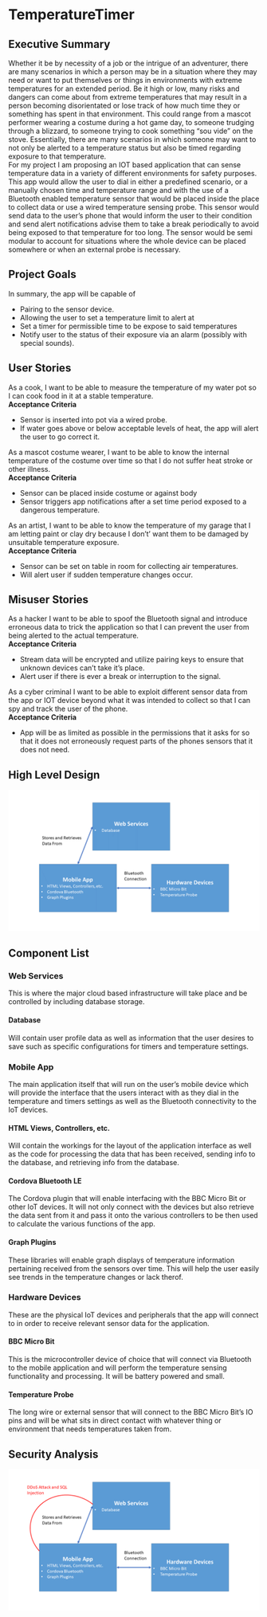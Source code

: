 # TemperatureTimer  

## Executive Summary  
Whether it be by necessity of a job or the intrigue of an adventurer, there are many scenarios in which a person may be in a situation where they may need or want to put themselves or things in environments with extreme temperatures for an extended period. Be it high or low, many risks and dangers can come about from extreme temperatures that may result in a person becoming disorientated or lose track of how much time they or something has spent in that environment. This could range from a mascot performer wearing a costume during a hot game day, to someone trudging through a blizzard, to someone trying to cook something “sou vide” on the stove. Essentially, there are many scenarios in which someone may want to not only be alerted to a temperature status but also be timed regarding exposure to that temperature.  
For my project I am proposing an IOT based application that can sense temperature data in a variety of different environments for safety purposes. This app would allow the user to dial in either a predefined scenario, or a manually chosen time and temperature range and with the use of a Bluetooth enabled temperature sensor that would be placed inside the place to collect data or use a wired temperature sensing probe.  This sensor would send data to the user’s phone that would inform the user to their condition and send alert notifications advise them to take a break periodically to avoid being exposed to that temperature for too long. The sensor would be semi modular to account for situations where the whole device can be placed somewhere or when an external probe is necessary. 

## Project Goals  
In summary, the app will be capable of
* Pairing to the sensor device.
* Allowing the user to set a temperature limit to alert at
* Set a timer for permissible time to be expose to said temperatures  
* Notify user to the status of their exposure via an alarm (possibly with special sounds).  

## User Stories  
As a cook, I want to be able to measure the temperature of my water pot so I can cook food in it at a stable temperature.  
**Acceptance Criteria**  
* Sensor is inserted into pot via a wired probe.  
* If water goes above or below acceptable levels of heat, the app will alert the user to go correct it.  

As a mascot costume wearer, I want to be able to know the internal temperature of the costume over time so that I do not suffer heat stroke or other illness.  
**Acceptance Criteria**  
* Sensor can be placed inside costume or against body
* Sensor triggers app notifications after a set time period exposed to a dangerous temperature.  

As an artist, I want to be able to know the temperature of my garage that I am letting paint or clay dry because I don’t’ want them to be damaged by unsuitable temperature exposure.  
**Acceptance Criteria**  
* Sensor can be set on table in room for collecting air temperatures.
* Will alert user if sudden temperature changes occur.

## Misuser Stories  
As a hacker I want to be able to spoof the Bluetooth signal and introduce erroneous data to trick the application so that I can prevent the user from being alerted to the actual temperature.  
**Acceptance Criteria**  
* Stream data will be encrypted and utilize pairing keys to ensure that unknown devices can’t take it’s place.  
* Alert user if there is ever a break or interruption to the signal.  

As a cyber criminal I want to be able to exploit different sensor data from the app or IOT device beyond what it was intended to collect so that I can spy and track the user of the phone.  
**Acceptance Criteria**  
* App will be as limited as possible in the permissions that it asks for so that it does not erroneously request parts of the phones sensors that it does not need.

## High Level Design
![Tooltip for visually disabled](./Slide1.PNG)

## Component List
### Web Services  
This is where the major cloud based infrastructure will take place and be controlled by including database storage.

#### Database  
Will contain user profile data as well as information that the user desires to save such as specific configurations for timers and temperature settings.  

### Mobile App  
The main application itself that will run on the user’s mobile device which will provide the interface that the users interact with as they dial in the temperature and timers settings as well as the Bluetooth connectivity to the IoT devices.

#### HTML Views, Controllers, etc. 
Will contain the workings for the layout of the application interface as well as the code for processing the data that has been received, sending info to the database, and retrieving info from the database.  

#### Cordova Bluetooth LE
The Cordova plugin that will enable interfacing with the BBC Micro Bit or other IoT devices. It will not only connect with the devices but also retrieve the data sent from it and pass it onto the various controllers to be then used to calculate the various functions of the app.

#### Graph Plugins  
These libraries will enable graph displays of temperature information pertaining received from the sensors over time. This will help the user easily see trends in the temperature changes or lack therof.

### Hardware Devices  
These are the physical IoT devices and peripherals that the app will connect to in order to receive relevant sensor data for the application.  

#### BBC Micro Bit  
This is the microcontroller device of choice that will connect via Bluetooth to the mobile application and will perform the temperature sensing functionality and processing. It will be battery powered and small.  

#### Temperature Probe  
The long wire or external sensor that will connect to the BBC Micro Bit’s IO pins and will be what sits in direct contact with whatever thing or environment that needs temperatures taken from.  

## Security Analysis

![Tooltip for the visually disabled](./SecurityVulnerabilities.png)
